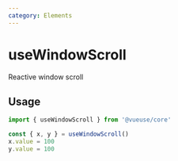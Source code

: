 ```yaml
---
category: Elements
---
```


# useWindowScroll

Reactive window scroll

## Usage

```js
import { useWindowScroll } from '@vueuse/core'

const { x, y } = useWindowScroll()
x.value = 100
y.value = 100
```
